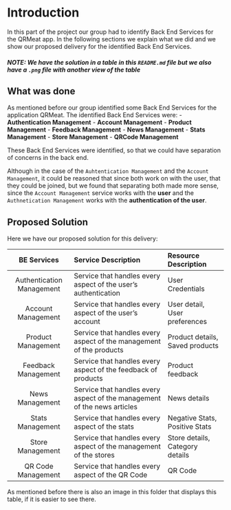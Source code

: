 # Introduction

In this part of the project our group had to identify Back End Services for the QRMeat app.
In the following sections we explain what we did and we show our proposed delivery for the identified Back End Services.

##### NOTE: We have the solution in a table in this `README.md` file but we also have a `.png` file with another view of the table

## What was done

As mentioned before our group identified some Back End Services for the application QRMeat.
The identified Back End Services were:
    - **Authentication Management**
    - **Account Management**
    - **Product Management**
    - **Feedback Management**
    - **News Management**
    - **Stats Management**
    - **Store Management**
    - **QRCode Management**

These Back End Services were identified, so that we could have separation of concerns in the back end.

Although in the case of the `Auhtentication Management` and the `Account Management`, it could be reasoned that since both work on with the user, that they could be joined, but we found that separating both made more sense, since the `Account Management` service works with the **user** and the `Authnetication Management` works with the **authentication of the user**.

## Proposed Solution

Here we have our proposed solution for this delivery:

| BE Services               | Service Description                                                      | Resource Description            |
| :-----------------------: | :----------------------------------------------------------------------- | :------------------------------ |
| Authentication Management | Service that handles every aspect of the user’s authentication           | User Credentials                |
| Account Management        | Service that handles every aspect of the user’s account                  | User detail, User preferences   |
| Product Management        | Service that handles every aspect of the management of the products      | Product details, Saved products |
| Feedback Management       | Service that handles every aspect of the feedback of products            | Product feedback                |
| News Management           | Service that handles every aspect of the management of the news articles | News details                    |
| Stats Management          | Service that handles every aspect of the stats                           | Negative Stats, Positive Stats  |
| Store Management          | Service that handles every aspect of the management of the stores        | Store details, Category details |
| QR Code Management        | Service that handles every aspect of the QR Code                         | QR Code                         |

As mentioned before there is also an image in this folder that displays this table, if it is easier to see there.

